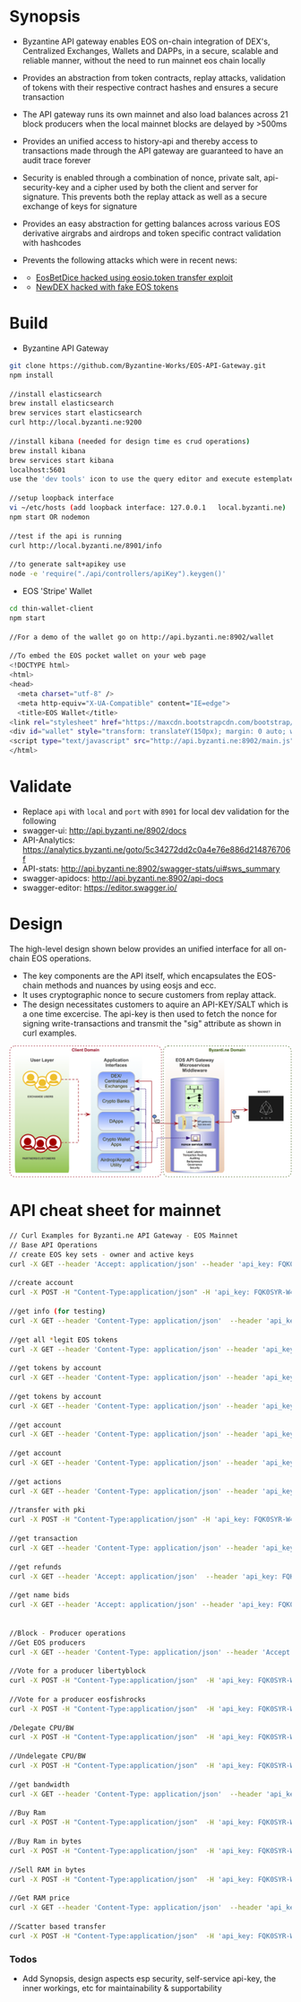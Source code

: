 # Synopsis

- Byzantine API gateway enables EOS on-chain integration of DEX's, Centralized Exchanges, Wallets and DAPPs, in a secure, scalable and reliable manner, without the need to run mainnet eos chain locally
- Provides an abstraction from token contracts, replay attacks, validation of tokens with their respective contract hashes and ensures a secure transaction
- The API gateway runs its own mainnet and also load balances across 21 block producers when the local mainnet blocks are delayed by >500ms
- Provides an unified access to history-api and thereby access to transactions made through the API gateway are guaranteed to have an audit trace forever
- Security is enabled through a combination of nonce, private salt, api-security-key and a cipher used by both the client and server for signature. This prevents both the replay attack as well as a secure exchange of keys for signature
- Provides an easy abstraction for getting balances across various EOS derivative airgrabs and airdrops and token specific contract validation with hashcodes
- Prevents the following attacks which were in recent news:

- - [EosBetDice hacked using eosio.token transfer exploit](https://www.zdnet.com/article/blockchain-betting-app-mocks-competitor-for-getting-hacked-gets-hacked-four-days-later/)

- - [NewDEX hacked with fake EOS tokens](https://thenextweb.com/hardfork/2018/09/18/eos-hackers-exchange-fake/)

# Build

- Byzantine API Gateway

```sh
git clone https://github.com/Byzantine-Works/EOS-API-Gateway.git
npm install

//install elasticsearch
brew install elasticsearch
brew services start elasticsearch
curl http://local.byzanti.ne:9200

//install kibana (needed for design time es crud operations)
brew install kibana
brew services start kibana
localhost:5601
use the 'dev tools' icon to use the query editor and execute estemplates/keys_template.txt

//setup loopback interface
vi ~/etc/hosts (add loopback interface: 127.0.0.1	local.byzanti.ne)
npm start OR nodemon

//test if the api is running
curl http://local.byzanti.ne/8901/info

//to generate salt+apikey use
node -e 'require("./api/controllers/apiKey").keygen()'
```

- EOS 'Stripe' Wallet

```sh
cd thin-wallet-client
npm start

//For a demo of the wallet go on http://api.byzanti.ne:8902/wallet

//To embed the EOS pocket wallet on your web page
<!DOCTYPE html>
<html>
<head>
  <meta charset="utf-8" />
  <meta http-equiv="X-UA-Compatible" content="IE=edge">
  <title>EOS Wallet</title>
<link rel="stylesheet" href="https://maxcdn.bootstrapcdn.com/bootstrap/3.3.7/css/bootstrap.min.css" integrity="sha384-BVYiiSIFeK1dGmJRAkycuHAHRg32OmUcww7on3RYdg4Va+PmSTsz/K68vbdEjh4u" crossorigin="anonymous">
<div id="wallet" style="transform: translateY(150px); margin: 0 auto; width:700px"></div>
<script type="text/javascript" src="http://api.byzanti.ne:8902/main.js"></script>
</html>
```

# Validate

- Replace `api` with `local` and `port` with `8901` for local dev validation for the following
- swagger-ui: http://api.byzanti.ne/8902/docs
- API-Analytics: https://analytics.byzanti.ne/goto/5c34272dd2c0a4e76e886d214876706f
- API-stats: http://api.byzanti.ne:8902/swagger-stats/ui#sws_summary
- swagger-apidocs: http://api.byzanti.ne:8902/api-docs
- swagger-editor: https://editor.swagger.io/

# Design

The high-level design shown below provides an unified interface for all on-chain EOS operations.

- The key components are the API itself, which encapsulates the EOS-chain methods and nuances by using eosjs and ecc.
- It uses cryptographic nonce to secure customers from replay attack.
- The design necessitates customers to aquire an API-KEY/SALT which is a one time excercise. The api-key is then used to fetch the nonce for signing write-transactions and transmit the "sig" attribute as shown in curl examples.

![Alt text](/images/byzapi.png?raw=true "Byzantine API Gateway")

# API cheat sheet for mainnet

```sh
// Curl Examples for Byzanti.ne API Gateway - EOS Mainnet
// Base API Operations
// create EOS key sets - owner and active keys
curl -X GET --header 'Accept: application/json' --header 'api_key: FQK0SYR-W4H4NP2-HXZ2PKH-3J8797N' 'http://local.byzanti.ne:8901/getKeyset' | json_pp

//create account
curl -X POST -H "Content-Type:application/json" -H 'api_key: FQK0SYR-W4H4NP2-HXZ2PKH-3J8797N' -d '{"creator":"gi3dcnjshege","name":"randomgooppy","owner":"EOS7m36vdT6WbE6JA25z9ePGhyWuqMYSLuCxLicMa1eLZ2YqSQqfh","active":"EOS59eusHMqbvJsPsdBKMNbuVHLz8kiif9NW27HQxiuge5iupvZec","sig":"6EF0AEFBFD50850D70366D5B7A6F04346BC81B2BDE0615CED49D803F1C2F042FAA42FF33723ADCC0E73CA4616603D29C4BF544FA515FB4BC1ECD55C9CE6DCF9E"}' http://local.byzanti.ne:8901/createAccount | json_pp

//get info (for testing)
curl -X GET --header 'Content-Type: application/json'  --header 'api_key: FQK0SYR-W4H4NP2-HXZ2PKH-3J8797N' 'http://local.byzanti.ne:8901/info' | json_pp

//get all *legit EOS tokens
curl -X GET --header 'Content-Type: application/json' --header 'api_key: FQK0SYR-W4H4NP2-HXZ2PKH-3J8797N' 'http://local.byzanti.ne:8901/tokens' | json_pp

//get tokens by account
curl -X GET --header 'Content-Type: application/json' --header 'api_key: FQK0SYR-W4H4NP2-HXZ2PKH-3J8797N' 'http://local.byzanti.ne:8901/tokensByAccount/gi3dcnjshege' | json_pp

//get tokens by account
curl -X GET --header 'Content-Type: application/json' --header 'api_key: FQK0SYR-W4H4NP2-HXZ2PKH-3J8797N' 'http://local.byzanti.ne:8901/tokensByAccount/randomgooppy' | json_pp

//get account
curl -X GET --header 'Content-Type: application/json' --header 'api_key: FQK0SYR-W4H4NP2-HXZ2PKH-3J8797N' 'http://local.byzanti.ne:8901/getAccount/gi3dcnjshege' | json_pp

//get account
curl -X GET --header 'Content-Type: application/json' --header 'api_key: FQK0SYR-W4H4NP2-HXZ2PKH-3J8797N' 'http://local.byzanti.ne:8901/getAccount/randomgooppy' | json_pp

//get actions
curl -X GET --header 'Content-Type: application/json' --header 'api_key: FQK0SYR-W4H4NP2-HXZ2PKH-3J8797N' 'http://local.byzanti.ne:8901/getActions?account=gi3dcnjshege' | json_pp

//transfer with pki
curl -X POST -H "Content-Type:application/json" -H 'api_key: FQK0SYR-W4H4NP2-HXZ2PKH-3J8797N' -d '{"from":"gi3dcnjshege","to":"randomgooppy","amount":"0.0001 EOS","memo":"random test","sig":"6EF0AEFBFD50850D70366D5B7A6F04346BC81B2BDE0615CED49D803F1C2F042FAA42FF33723ADCC0E73CA4616603D29C4BF544FA515FB4BC1ECD55C9CE6DCF9E"}' http://local.byzanti.ne:8901/transfer | json_pp

//get transaction
curl -X GET --header 'Content-Type: application/json' --header 'api_key: FQK0SYR-W4H4NP2-HXZ2PKH-3J8797N' 'http://local.byzanti.ne:8901/transaction/5a309398bc60d7f2849080d3b88646a22d8e9f682a5d257f1ac7672d5122688d' | json_pp

//get refunds
curl -X GET --header 'Accept: application/json'  --header 'api_key: FQK0SYR-W4H4NP2-HXZ2PKH-3J8797N' 'http://local.byzanti.ne:8901/getRefunds/gi3dcnjshege' | json_pp

//get name bids
curl -X GET --header 'Accept: application/json' --header 'api_key: FQK0SYR-W4H4NP2-HXZ2PKH-3J8797N' 'http://local.byzanti.ne:8901/getNameBids/reddy' | json_pp


//Block - Producer operations
//Get EOS producers
curl -X GET --header 'Content-Type: application/json' --header 'Accept: application/json'  --header 'api_key: FQK0SYR-W4H4NP2-HXZ2PKH-3J8797N' 'http://local.byzanti.ne:8901/getProducers' | json_pp

//Vote for a producer libertyblock
curl -X POST -H "Content-Type:application/json"  -H 'api_key: FQK0SYR-W4H4NP2-HXZ2PKH-3J8797N' -d '{"voter":"gi3dcnjshege","producer":"libertyblock","sig":"XFBEk+="}' http://local.byzanti.ne:8901/voteProducer | json_pp

//Vote for a producer eosfishrocks
curl -X POST -H "Content-Type:application/json"  -H 'api_key: FQK0SYR-W4H4NP2-HXZ2PKH-3J8797N' -d '{"voter":"gi3dcnjshege","producer":"eosfishrocks","sig":"XFBEk+="}' http://local.byzanti.ne:8901/voteProducer | json_pp

/Delegate CPU/BW
curl -X POST -H "Content-Type:application/json"  -H 'api_key: FQK0SYR-W4H4NP2-HXZ2PKH-3J8797N' -d '{"from":"gi3dcnjshege","receiver":"gi3dcnjshege","net":"0.0001 EOS","cpu":"0.0001 EOS","sig":"6EF0AEFBFD50850D70366D5B7A6F04346BC81B2BDE0615CED49D803F1C2F042FAA42FF33723ADCC0E73CA4616603D29C4BF544FA515FB4BC1ECD55C9CE6DCF9E"}' http://local.byzanti.ne:8901/delegate | json_pp

//Undelegate CPU/BW
curl -X POST -H "Content-Type:application/json"  -H 'api_key: FQK0SYR-W4H4NP2-HXZ2PKH-3J8797N' -d '{"from":"gi3dcnjshege","receiver":"gi3dcnjshege","net":"0.9188 EOS","cpu":"0.9188 EOS","sig":"XFBEk+="}' http://local.byzanti.ne:8901/undelegate | json_pp

//get bandwidth
curl -X GET --header 'Content-Type: application/json'  --header 'api_key: FQK0SYR-W4H4NP2-HXZ2PKH-3J8797N'  'http://local.byzanti.ne:8901/getBandwidth/gi3dcnjshege' | json_pp

//Buy Ram
curl -X POST -H "Content-Type:application/json"  -H 'api_key: FQK0SYR-W4H4NP2-HXZ2PKH-3J8797N' -d '{"payer":"gi3dcnjshege","receiver":"radomgoopy","quant":"0.0001 EOS","sig":"XFBEk+="}' http://local.byzanti.ne:8901/undelegate | json_pp

//Buy Ram in bytes
curl -X POST -H "Content-Type:application/json"  -H 'api_key: FQK0SYR-W4H4NP2-HXZ2PKH-3J8797N' -d '{"payer":"gi3dcnjshege","receiver":"gi3dcnjshege","bytes":240,"sig":"XFBEk+="}' http://local.byzanti.ne:8901/buyRamBytes | json_pp

//Sell RAM in bytes
curl -X POST -H "Content-Type:application/json"  -H 'api_key: FQK0SYR-W4H4NP2-HXZ2PKH-3J8797N' -d '{"account":"gi3dcnjshege","bytes":84,"sig":"XFBEk+="}' http://local.byzanti.ne:8901/sellRamBytes | json_pp

//Get RAM price
curl -X GET --header 'Content-Type: application/json'  --header 'api_key: FQK0SYR-W4H4NP2-HXZ2PKH-3J8797N'  'http://local.byzanti.ne:8901/getRamPrice' | json_pp

//Scatter based transfer
curl -X POST -H "Content-Type:application/json"  -H 'api_key: FQK0SYR-W4H4NP2-HXZ2PKH-3J8797N' -d '{"from":"gi3dcnjshege","to":"randomgooppy","amount":"0.0001 EOS","memo":"offline test","sig":"c77ac47879b2a8e622f9f301c98959cce5b97a53e4d42f5038d0d2d7cb78a0c3e3a135728fb5f5969a81f92cb0412727a040b143e12f57b533c7e0cc595ce965a6318cab00710549c3bc8984ec22b1c9c38f2db7e7e4cb6ba3bb48a3211db082c5315913977262004a4b8e0c052a8ee2","transactionHeaders":{"expiration": "2018-09-19T00:20:40", "ref_block_num": 19055, "ref_block_prefix": 4239914415}}' http://local.byzanti.ne:8901/transferWithScatter | json_pp
```

### Todos

- Add Synopsis, design aspects esp security, self-service api-key, the inner workings, etc for maintainability & supportability
